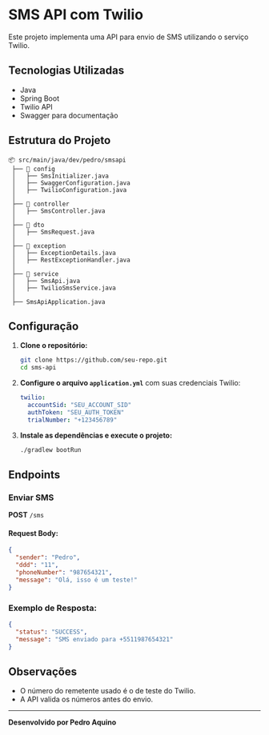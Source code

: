# SMS API com Twilio

Este projeto implementa uma API para envio de SMS utilizando o serviço Twilio.

##  Tecnologias Utilizadas
- Java
- Spring Boot
- Twilio API
- Swagger para documentação

## Estrutura do Projeto
```
📦 src/main/java/dev/pedro/smsapi
 ├── 📂 config
 │   ├── SmsInitializer.java
 │   ├── SwaggerConfiguration.java
 │   ├── TwilioConfiguration.java
 │
 ├── 📂 controller
 │   ├── SmsController.java
 │
 ├── 📂 dto
 │   ├── SmsRequest.java
 │
 ├── 📂 exception
 │   ├── ExceptionDetails.java
 │   ├── RestExceptionHandler.java
 │
 ├── 📂 service
 │   ├── SmsApi.java
 │   ├── TwilioSmsService.java
 │
 ├── SmsApiApplication.java
```

## Configuração
1. **Clone o repositório:**
   ```bash
   git clone https://github.com/seu-repo.git
   cd sms-api
   ```

2. **Configure o arquivo `application.yml`** com suas credenciais Twilio:
   ```yaml
   twilio:
     accountSid: "SEU_ACCOUNT_SID"
     authToken: "SEU_AUTH_TOKEN"
     trialNumber: "+123456789"
   ```

3. **Instale as dependências e execute o projeto:**
   ```bash
   ./gradlew bootRun
   ```

## Endpoints
### Enviar SMS
**POST** `/sms`
#### Request Body:
```json
{
  "sender": "Pedro",
  "ddd": "11",
  "phoneNumber": "987654321",
  "message": "Olá, isso é um teste!"
}
```

### Exemplo de Resposta:
```json
{
  "status": "SUCCESS",
  "message": "SMS enviado para +5511987654321"
}
```

## Observações
- O número do remetente usado é o de teste do Twilio.
- A API valida os números antes do envio.

---
**Desenvolvido por Pedro Aquino** 
